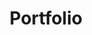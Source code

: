 ---
id: 2
title: "Portfolio"
description: "Ce portfolio est un dossier personnel numérique que j'ai créé de A à Z. Il me permet d'exploiter mes compétences et de tester de nouvelles technologies, le définissant comme un espace de sandboxing."
mockup: 'portfolio.png'
toolsFront: 'HTML5, SCSS,  GatsbyJS, JavaScript'
toolsBack: 'NodeJS, NoSQL, Docker, Apollo'
webservice: 'GraphQl'
visiter: https://github.com/lefernix/Portfolio-front
---
